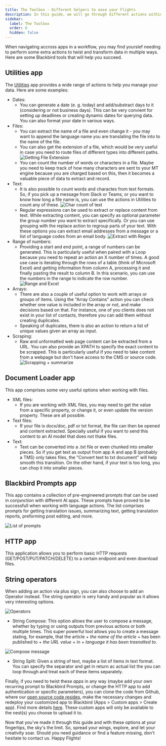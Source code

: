 ```yaml
---
title: The Toolbox - Different helpers to ease your Flights
description: In this guide, we will go through different actions within Blackbird's pre-built apps that will help with data extraction or transformation, many times a must for your workflows.
sidebar:
  label: The Toolbox
  order: 6
  hidden: false
---
```


When navigating accross apps in a workflow, you may find yourslef needing to perform some extra actions to twist and transform data in multiple ways. Here are some Blackbird tools that will help you succeed.

## Utilities app

The [Utilities](https://docs.blackbird.io/apps/utilities/) app provides a wide range of actions to help you manage your data. Here are some examples:

- Dates: 
    - You can generate a date (e. g. today) and add/substract days to it (considering or not business days). This can be very convient for setting up deadlines or creating dynamic dates for querying data. You can also format your date in various ways.
- Files: 
    - You can extract the name of a file and even change it - you may want to append the language name you are translating the file into to the name of the file. 
    - You can also get the extension of a file, which would be very useful in case you need to route files of different types into different paths. 
    ![Getting File Extension](../../../assets/guides/toolbox/Toolbox_1.png)
    - You can count the number of words or characters in a file. Maybe you need to keep track of how many characters are sent to your MT engine because you are charged based on this, then it becomes a valuable piece of data to extract and record. 
- Text:
    - It is also possible to count words and charactes from text formats. So, if you pick up a message from Slack or Teams, or you want to know how long a file name is, you can use the actions in Utilities to count any of these.
    ![Char count of text](../../../assets/guides/toolbox/Toolbox_2.png)
    - Regular expressions can be used to extract or replace content from text. While extracting content, you can specify as optional parameter the group number you want to extract specifically. Or you can use grouping with the replace action to regroup parts of your text. With these options you can extract email addresses from a message or a list of language codes from an email body. 
    ![Extract with Regex](../../../assets/guides/toolbox/Toolbox_3.png)
- Range of numbers:
    - Providing a start and end point, a range of numbers can be generated. This is particularly useful when paired with a Loop because you need to repeat an action an X number of times. A good use case is iterating through the rows of a table (think of Microsoft Excel) and getting information from column A, processing it and finally pasting the result to column B. In this scenario, you can use the numbers in the range to indicate the row number.
    ![Range and Excel](../../../assets/guides/toolbox/Toolbox_4.png)
- Arrays:
    - There are also a couple of useful option to work with arrays or groups of items. Using the "Array Contains" action you can check whether one value is included in the array or not, and make decisions based on that. For instance, one of you clients does not exist in your list of contacts, therefore you can add them without creating duplicates. 
    - Speaking of duplicates, there is also an action to return a list of unique values given an array as input. 
- Scraping:
    - Raw and unformatted web page content can be extracted from a URL. You can also provide an XPATH to specify the exact content to be scrapped. This is particularly useful if you need to take content from a webpage but don't have access to the CMS or source code.
    ![Scrapping + summarize](../../../assets/guides/toolbox/Toolbox_5.png)

## Document Loader app

This app comprises some very useful options when working with files.

- XML files:
    - If you are working with XML files, you may need to get the value from a specific property, or change it, or even update the version property. These are all possible. 
- Text files:
    - If your file is docx/doc, pdf or txt format, the file can then be opened and content extracted. Specially useful if you want to send this content to an AI model that does not thake files. 
- Text:
    - Text can be converted into a .txt file or even chunked into smaller pieces. So if you get text as output from app A and app B (probably a TMS) only takes files, the "Convert text to txt document" will help smooth this transition. On the other hand, if your text is too long, you can chop it into smaller pieces. 

## Blackbird Prompts app

This app contains a collection of pre-engineered prompts that can be used in conjunction with different AI apps. These prompts have proved to be successfull when working with language actions. The list comprises prompts for getting translation issues, summarizing text, getting translation reports, preforming post editing, and more. 

![List of prompts](../../../assets/guides/toolbox/Toolbox_6.png)

## HTTP app

This application allows you to perform basic HTTP requests (GET/POST/PUT/PATCH/DELETE) to a certain endpoint and even download files. 

## String operators

When adding an action via plus sign, you can also choose to add an Operator instead. The string operator is very handy and popular as it allows very interesting options.

![Operators](../../../assets/guides/toolbox/Toolbox_7.png)

- String Compose: This option allows the user to compose a message, whether by typing or using outputs from previous actions or both multiple times. This super powerful tool allows you to create a message stating, for example, that the article + _the name of the article_ + has been published to + _the URL value_ + in + _language it has been trasnalted to_.

![Compose message](../../../assets/guides/toolbox/Toolbox_8.png)

- String Split: Given a string of text, maybe a list of items in text format. You can specify the separator and get in return ac actual list the you can loop through and treat each of these items separately. 

Finally, if you need to twist these _apps_ in any way (maybe add your own recurring prompt to Blackbird Prompts, or change the HTTP app to add authentication or specific parameters), you can clone the code from Github, where our [open source code resides](https://github.com/orgs/bb-io/repositories), make the necessary changes and redeploy your customized app to Blackbird (Apps > Custom apps > Create app). Find more details [here](https://docs.blackbird.io/sdk/deploying/#uploading). These custom apps will only be available to the nest(s) you choose to upload it to. 

Now that you've made it through this guide and with these options at your fingertips, the sky's the limit. So, spread your wings, explore, and let your creativity soar. Should you need guidance or find a feature missing, don't hesitate to contact us. Happy Flights!

